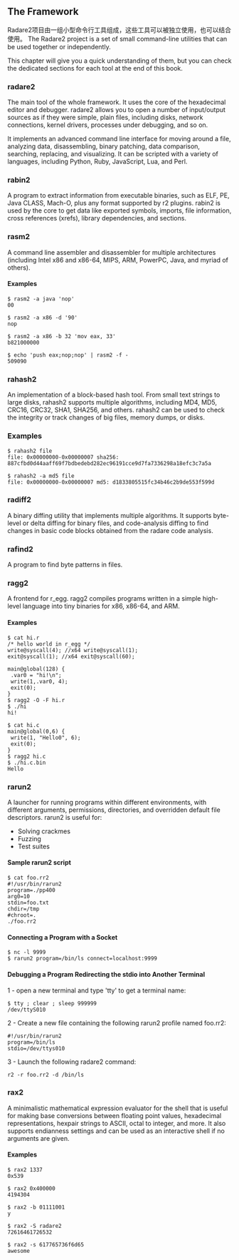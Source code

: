 ## The Framework

Radare2项目由一组小型命令行工具组成，这些工具可以被独立使用，也可以结合使用。
The Radare2 project is a set of small command-line utilities that can be used together or independently.

This chapter will give you a quick understanding of them, but you can check the dedicated sections for each tool at the end of this book. 

### radare2

The main tool of the whole framework. It uses the core of the hexadecimal editor and debugger. radare2 allows you to open a number of input/output sources as if they were simple, plain files, including disks, network connections, kernel drivers, processes under debugging, and so on.

It implements an advanced command line interface for moving around a file, analyzing data, disassembling, binary patching, data comparison, searching, replacing, and visualizing. It can be scripted with a variety of languages, including Python, Ruby, JavaScript, Lua, and Perl.

### rabin2

A program to extract information from executable binaries, such as ELF, PE, Java CLASS, Mach-O, plus any format supported by r2 plugins. rabin2 is used by the core to get data like exported symbols, imports, file information, cross references (xrefs), library dependencies, and sections.

### rasm2

A command line assembler and disassembler for multiple architectures (including Intel x86 and x86-64, MIPS, ARM, PowerPC, Java, and myriad of others).

#### Examples
```
$ rasm2 -a java 'nop'
00
```
```
$ rasm2 -a x86 -d '90'
nop
```
```
$ rasm2 -a x86 -b 32 'mov eax, 33'
b821000000
```
```
$ echo 'push eax;nop;nop' | rasm2 -f -
509090
```

### rahash2

An implementation of a block-based hash tool. From small text strings to large disks, rahash2 supports multiple algorithms, including MD4, MD5, CRC16, CRC32, SHA1, SHA256, and others.
rahash2 can be used to check the integrity or track changes of big files, memory dumps, or disks.

### Examples
```
$ rahash2 file
file: 0x00000000-0x00000007 sha256: 887cfbd0d44aaff69f7bdbedebd282ec96191cce9d7fa7336298a18efc3c7a5a
```
```
$ rahash2 -a md5 file
file: 0x00000000-0x00000007 md5: d1833805515fc34b46c2b9de553f599d
```
### radiff2

A binary diffing utility that implements multiple algorithms. It supports byte-level or delta diffing for binary files, and code-analysis diffing to find changes in basic code blocks obtained from the radare code analysis.

### rafind2

A program to find byte patterns in files.

### ragg2

A frontend for r_egg. ragg2 compiles programs written in a simple high-level language into tiny binaries for x86, x86-64, and ARM.

#### Examples

```
$ cat hi.r
/* hello world in r_egg */
write@syscall(4); //x64 write@syscall(1);
exit@syscall(1); //x64 exit@syscall(60);

main@global(128) {
 .var0 = "hi!\n";
 write(1,.var0, 4);
 exit(0);
}
$ ragg2 -O -F hi.r
$ ./hi
hi!

$ cat hi.c
main@global(0,6) {
 write(1, "Hello0", 6);
 exit(0);
}
$ ragg2 hi.c
$ ./hi.c.bin
Hello
```

### rarun2

A launcher for running programs within different environments, with different arguments,
permissions, directories, and overridden default file descriptors. rarun2 is useful for:

* Solving crackmes
* Fuzzing
* Test suites

#### Sample rarun2 script
```
$ cat foo.rr2
#!/usr/bin/rarun2
program=./pp400
arg0=10
stdin=foo.txt
chdir=/tmp
#chroot=.
./foo.rr2
```

#### Connecting a Program with a Socket
```
$ nc -l 9999
$ rarun2 program=/bin/ls connect=localhost:9999
```

#### Debugging a Program Redirecting the stdio into Another Terminal

1 - open a new terminal and type 'tty' to get a terminal name:

```
$ tty ; clear ; sleep 999999
/dev/ttyS010
```

2 - Create a new file containing the following rarun2 profile named foo.rr2:
```
#!/usr/bin/rarun2
program=/bin/ls
stdio=/dev/ttys010
```

3 - Launch the following radare2 command:
```
r2 -r foo.rr2 -d /bin/ls
```

### rax2

A minimalistic mathematical expression evaluator for the shell that is useful for making base conversions between floating point values, hexadecimal representations, hexpair strings to ASCII, octal to integer, and more. It also supports endianness settings and can be used as an interactive shell if no arguments are given.

#### Examples

```
$ rax2 1337
0x539

$ rax2 0x400000
4194304

$ rax2 -b 01111001
y

$ rax2 -S radare2
72616461726532

$ rax2 -s 617765736f6d65
awesome
```
